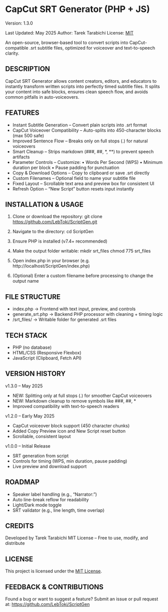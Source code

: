 CapCut SRT Generator (PHP + JS)
===============================

Version: 1.3.0

Last Updated: May 2025
Author: Tarek Tarabichi
License: [MIT](LICENSE)

An open-source, browser-based tool to convert scripts into CapCut-compatible .srt subtitle files, optimized for voiceover and text-to-speech clarity.

DESCRIPTION
-----------
CapCut SRT Generator allows content creators, editors, and educators to instantly transform written scripts into perfectly timed subtitle files. It splits your content into safe blocks, ensures clean speech flow, and avoids common pitfalls in auto-voiceovers.

FEATURES
--------
- Instant Subtitle Generation – Convert plain scripts into .srt format
- CapCut Voiceover Compatibility – Auto-splits into 450-character blocks (max 500 safe)
- Improved Sentence Flow – Breaks only on full stops (.) for natural voiceovers
- Smart Cleanup – Strips markdown (###, ##, *, **) to prevent speech artifacts
- Parameter Controls – Customize:
    • Words Per Second (WPS)
    • Minimum duration per block
    • Pause padding for punctuation
- Copy & Download Options – Copy to clipboard or save .srt directly
- Custom Filenames – Optional field to name your subtitle file
- Fixed Layout – Scrollable text area and preview box for consistent UI
- Refresh Option – “New Script” button resets input instantly

INSTALLATION & USAGE
---------------------
1. Clone or download the repository:
   git clone https://github.com/LebToki/ScriptGen.git

2. Navigate to the directory:
   cd ScriptGen

3. Ensure PHP is installed (v7.4+ recommended)

4. Make the output folder writable:
   mkdir srt_files
   chmod 775 srt_files

5. Open index.php in your browser (e.g. http://localhost/ScriptGen/index.php)
6. (Optional) Enter a custom filename before processing to change the output name

FILE STRUCTURE
--------------
- index.php        → Frontend with text input, preview, and controls
- generate_srt.php → Backend PHP processor with cleaning + timing logic
- /srt_files/      → Writable folder for generated .srt files

TECH STACK
----------
- PHP (no database)
- HTML/CSS (Responsive Flexbox)
- JavaScript (Clipboard, Fetch API)

VERSION HISTORY
---------------
v1.3.0 – May 2025
- NEW: Splitting only at full stops (.) for smoother CapCut voiceovers
- NEW: Markdown cleanup to remove symbols like ###, ##, *
- Improved compatibility with text-to-speech readers

v1.2.0 – Early May 2025
- CapCut voiceover block support (450 character chunks)
- Added Copy Preview icon and New Script reset button
- Scrollable, consistent layout

v1.0.0 – Initial Release
- SRT generation from script
- Controls for timing (WPS, min duration, pause padding)
- Live preview and download support

ROADMAP
-------
- Speaker label handling (e.g., “Narrator:”)
- Auto line-break reflow for readability
- Light/Dark mode toggle
- SRT validator (e.g., line length, time overlap)

CREDITS
-------
Developed by Tarek Tarabichi
MIT License – Free to use, modify, and distribute

LICENSE
-------
This project is licensed under the [MIT License](LICENSE).

FEEDBACK & CONTRIBUTIONS
-------------------------
Found a bug or want to suggest a feature?
Submit an issue or pull request at:
https://github.com/LebToki/ScriptGen
